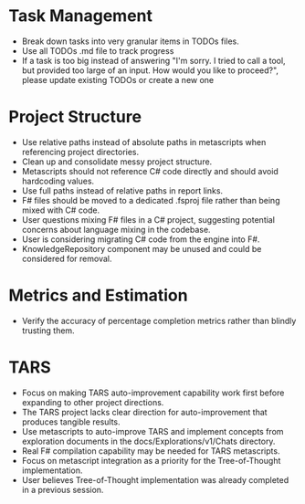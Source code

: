 ﻿# Task Management
- Break down tasks into very granular items in TODOs files.
- Use all TODOs .md file to track progress
- If a task is too big instead of answering "I'm sorry. I tried to call a tool, but provided too large of an input. How would you like to proceed?", please update existing TODOs or create a new one

# Project Structure
- Use relative paths instead of absolute paths in metascripts when referencing project directories.
- Clean up and consolidate messy project structure.
- Metascripts should not reference C# code directly and should avoid hardcoding values.
- Use full paths instead of relative paths in report links.
- F# files should be moved to a dedicated .fsproj file rather than being mixed with C# code.
- User questions mixing F# files in a C# project, suggesting potential concerns about language mixing in the codebase.
- User is considering migrating C# code from the engine into F#.
- KnowledgeRepository component may be unused and could be considered for removal.

# Metrics and Estimation
- Verify the accuracy of percentage completion metrics rather than blindly trusting them.

# TARS
- Focus on making TARS auto-improvement capability work first before expanding to other project directions.
- The TARS project lacks clear direction for auto-improvement that produces tangible results.
- Use metascripts to auto-improve TARS and implement concepts from exploration documents in the docs/Explorations/v1/Chats directory.
- Real F# compilation capability may be needed for TARS metascripts.
- Focus on metascript integration as a priority for the Tree-of-Thought implementation.
- User believes Tree-of-Thought implementation was already completed in a previous session.

